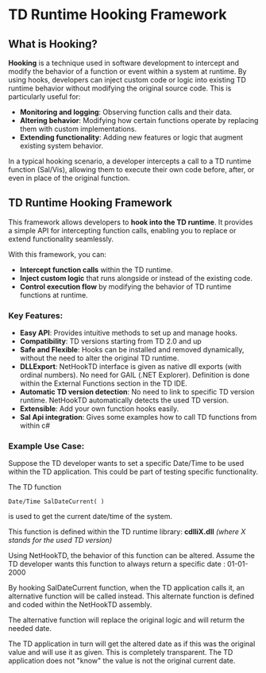 # TD Runtime Hooking Framework

## What is Hooking?

**Hooking** is a technique used in software development to intercept and modify the behavior of a function or event within a system at runtime. By using hooks, developers can inject custom code or logic into existing TD runtime behavior without modifying the original source code. This is particularly useful for:

- **Monitoring and logging**: Observing function calls and their data.
- **Altering behavior**: Modifying how certain functions operate by replacing them with custom implementations.
- **Extending functionality**: Adding new features or logic that augment existing system behavior.

In a typical hooking scenario, a developer intercepts a call to a TD runtime function (Sal/Vis), allowing them to execute their own code before, after, or even in place of the original function.

## TD Runtime Hooking Framework

This framework allows developers to **hook into the TD runtime**. It provides a simple API for intercepting function calls, enabling you to replace or extend functionality seamlessly.

With this framework, you can:

- **Intercept function calls** within the TD runtime.
- **Inject custom logic** that runs alongside or instead of the existing code.
- **Control execution flow** by modifying the behavior of TD runtime functions at runtime.

### Key Features:
- **Easy API**: Provides intuitive methods to set up and manage hooks.
- **Compatibility**: TD versions starting from TD 2.0 and up 
- **Safe and Flexible**: Hooks can be installed and removed dynamically, without the need to alter the original TD runtime.
- **DLLExport**: NetHookTD interface is given as native dll exports (with ordinal numbers). No need for GAIL (.NET Explorer). Definition is done within the External Functions section in the TD IDE.
- **Automatic TD version detection**: No need to link to specific TD version runtime. NetHookTD automatically detects the used TD version.
- **Extensible**: Add your own function hooks easily. 
- **Sal Api integration**: Gives some examples how to call TD functions from within c#

### Example Use Case:
Suppose the TD developer wants to set a specific Date/Time to be used within the TD application. This could be part of testing specific functionality.

The TD function

    Date/Time SalDateCurrent( )

is used to get the current date/time of the system.

This function is defined within the TD runtime library: **cdlliX.dll**
*(where X stands for the used TD version)*

Using NetHookTD, the behavior of this function can be altered. Assume the TD developer wants this function to always return a specific date : 01-01-2000

By hooking SalDateCurrent function, when the TD application calls it, an alternative function will be called instead. This alternate function is defined and coded within the NetHookTD assembly.

The alternative function will replace the original logic and will returm the needed date.

The TD application in turn will get the altered date as if this was the original value and will use it as given. This is completely transparent. The TD application does not "know" the value is not the original current date.